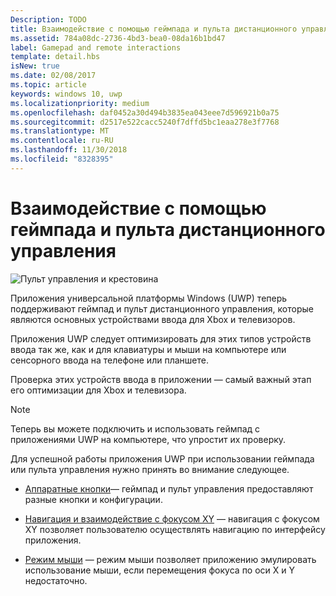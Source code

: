 ```yaml
---
Description: TODO
title: Взаимодействие с помощью геймпада и пульта дистанционного управления
ms.assetid: 784a08dc-2736-4bd3-bea0-08da16b1bd47
label: Gamepad and remote interactions
template: detail.hbs
isNew: true
ms.date: 02/08/2017
ms.topic: article
keywords: windows 10, uwp
ms.localizationpriority: medium
ms.openlocfilehash: daf0452a30d494b3835ea043eee7d596921b0a75
ms.sourcegitcommit: d2517e522cacc5240f7dffd5bc1eaa278e3f7768
ms.translationtype: MT
ms.contentlocale: ru-RU
ms.lasthandoff: 11/30/2018
ms.locfileid: "8328395"
---
```

# <a name="gamepad-and-remote-control-interactions"></a>Взаимодействие с помощью геймпада и пульта дистанционного управления

![Пульт управления и крестовина](images/dpad-remote/dpad-remote.png)

Приложения универсальной платформы Windows (UWP) теперь поддерживают геймпад и пульт дистанционного управления, которые являются основных устройствами ввода для Xbox и телевизоров.

Приложения UWP следует оптимизировать для этих типов устройств ввода так же, как и для клавиатуры и мыши на компьютере или сенсорного ввода на телефоне или планшете.

Проверка этих устройств ввода в приложении — самый важный этап его оптимизации для Xbox и телевизора.

> [!NOTE] 
> Теперь вы можете подключить и использовать геймпад с приложениями UWP на компьютере, что упростит их проверку.

Для успешной работы приложения UWP при использовании геймпада или пульта управления нужно принять во внимание следующее.

* [Аппаратные кнопки](../devices/designing-for-tv.md#hardware-buttons)— геймпад и пульт управления предоставляют разные кнопки и конфигурации.

* [Навигация и взаимодействие с фокусом XY](../devices/designing-for-tv.md#xy-focus-navigation-and-interaction) — навигация с фокусом XY позволяет пользователю осуществлять навигацию по интерфейсу приложения.

* [Режим мыши](../devices/designing-for-tv.md#mouse-mode) — режим мыши позволяет приложению эмулировать использование мыши, если перемещения фокуса по оси X и Y недостаточно.
